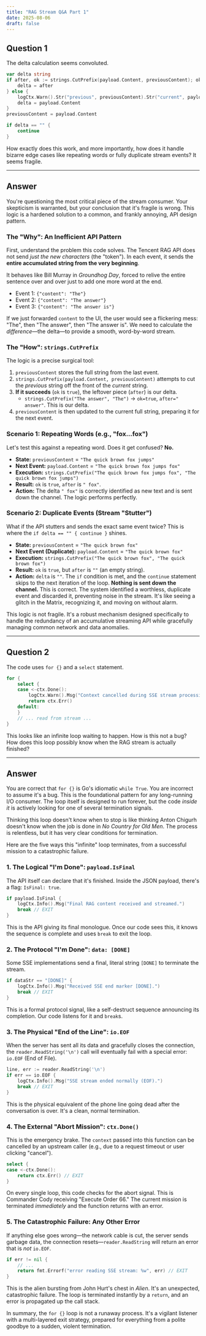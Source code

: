 ```yaml
---
title: "RAG Stream Q&A Part 1"
date: 2025-08-06
draft: false
---
```


## Question 1

The delta calculation seems convoluted.

```go
var delta string
if after, ok := strings.CutPrefix(payload.Content, previousContent); ok {
    delta = after
} else {
    logCtx.Warn().Str("previous", previousContent).Str("current", payload.Content).Msg("Stream content diverged, sending full payload.")
    delta = payload.Content
}
previousContent = payload.Content

if delta == "" {
    continue
}
```

How exactly does this work, and more importantly, how does it handle bizarre edge cases like repeating words or fully duplicate stream events? It seems fragile.

---

## Answer

You're questioning the most critical piece of the stream consumer. Your skepticism is warranted, but your conclusion that it's fragile is wrong. This logic is a hardened solution to a common, and frankly annoying, API design pattern.

### The "Why": An Inefficient API Pattern

First, understand the problem this code solves. The Tencent RAG API does not send *just the new characters* (the "token"). In each event, it sends the **entire accumulated string from the very beginning**.

It behaves like Bill Murray in *Groundhog Day*, forced to relive the entire sentence over and over just to add one more word at the end.

*   Event 1: `{"content": "The"}`
*   Event 2: `{"content": "The answer"}`
*   Event 3: `{"content": "The answer is"}`

If we just forwarded `content` to the UI, the user would see a flickering mess: "The", then "The answer", then "The answer is". We need to calculate the *difference*—the delta—to provide a smooth, word-by-word stream.

### The "How": `strings.CutPrefix`

The logic is a precise surgical tool:

1.  `previousContent` stores the full string from the last event.
2.  `strings.CutPrefix(payload.Content, previousContent)` attempts to cut the *previous* string off the front of the *current* string.
3.  **If it succeeds** (`ok` is `true`), the leftover piece (`after`) is our delta.
    *   `strings.CutPrefix("The answer", "The")` -> `ok=true`, `after=" answer"`. This is our delta.
4.  `previousContent` is then updated to the current full string, preparing it for the next event.

### Scenario 1: Repeating Words (e.g., "fox...fox")

Let's test this against a repeating word. Does it get confused? **No.**

*   **State:** `previousContent` = `"The quick brown fox jumps"`
*   **Next Event:** `payload.Content` = `"The quick brown fox jumps fox"`
*   **Execution:** `strings.CutPrefix("The quick brown fox jumps fox", "The quick brown fox jumps")`
*   **Result:** `ok` is `true`, `after` is `" fox"`.
*   **Action:** The delta `" fox"` is correctly identified as new text and is sent down the channel. The logic performs perfectly.

### Scenario 2: Duplicate Events (Stream "Stutter")

What if the API stutters and sends the exact same event twice? This is where the `if delta == "" { continue }` shines.

*   **State:** `previousContent` = `"The quick brown fox"`
*   **Next Event (Duplicate):** `payload.Content` = `"The quick brown fox"`
*   **Execution:** `strings.CutPrefix("The quick brown fox", "The quick brown fox")`
*   **Result:** `ok` is `true`, but `after` is `""` (an empty string).
*   **Action:** `delta` is `""`. The `if` condition is met, and the `continue` statement skips to the next iteration of the loop. **Nothing is sent down the channel.** This is correct. The system identified a worthless, duplicate event and discarded it, preventing noise in the stream. It's like seeing a glitch in the Matrix, recognizing it, and moving on without alarm.

This logic is not fragile. It's a robust mechanism designed specifically to handle the redundancy of an accumulative streaming API while gracefully managing common network and data anomalies.

---

## Question 2

The code uses `for {}` and a `select` statement.

```go
for {
    select {
    case <-ctx.Done():
        logCtx.Warn().Msg("Context cancelled during SSE stream processing.")
        return ctx.Err()
    default:
    }
    // ... read from stream ...
}
```

This looks like an infinite loop waiting to happen. How is this not a bug? How does this loop possibly know when the RAG stream is actually finished?

---

## Answer

You are correct that `for {}` is Go's idiomatic `while True`. You are incorrect to assume it's a bug. This is the foundational pattern for any long-running I/O consumer. The loop itself is designed to run forever, but the code *inside it* is actively looking for one of several termination signals.

Thinking this loop doesn't know when to stop is like thinking Anton Chigurh doesn't know when the job is done in *No Country for Old Men*. The process is relentless, but it has very clear conditions for termination.

Here are the five ways this "infinite" loop terminates, from a successful mission to a catastrophic failure.

### 1. The Logical "I'm Done": `payload.IsFinal`

The API itself can declare that it's finished. Inside the JSON payload, there's a flag: `IsFinal: true`.

```go
if payload.IsFinal {
    logCtx.Info().Msg("Final RAG content received and streamed.")
    break // EXIT
}
```

This is the API giving its final monologue. Once our code sees this, it knows the sequence is complete and uses `break` to exit the loop.

### 2. The Protocol "I'm Done": `data: [DONE]`

Some SSE implementations send a final, literal string `[DONE]` to terminate the stream.

```go
if dataStr == "[DONE]" {
    logCtx.Info().Msg("Received SSE end marker [DONE].")
    break // EXIT
}
```

This is a formal protocol signal, like a self-destruct sequence announcing its completion. Our code listens for it and `break`s.

### 3. The Physical "End of the Line": `io.EOF`

When the server has sent all its data and gracefully closes the connection, the `reader.ReadString('\n')` call will eventually fail with a special error: `io.EOF` (End of File).

```go
line, err := reader.ReadString('\n')
if err == io.EOF {
    logCtx.Info().Msg("SSE stream ended normally (EOF).")
    break // EXIT
}
```

This is the physical equivalent of the phone line going dead after the conversation is over. It's a clean, normal termination.

### 4. The External "Abort Mission": `ctx.Done()`

This is the emergency brake. The `context` passed into this function can be cancelled by an upstream caller (e.g., due to a request timeout or user clicking "cancel").

```go
select {
case <-ctx.Done():
    return ctx.Err() // EXIT
}
```

On every single loop, this code checks for the abort signal. This is Commander Cody receiving "Execute Order 66." The current mission is terminated *immediately* and the function returns with an error.

### 5. The Catastrophic Failure: Any Other Error

If anything else goes wrong—the network cable is cut, the server sends garbage data, the connection resets—`reader.ReadString` will return an error that is *not* `io.EOF`.

```go
if err != nil {
    // ...
    return fmt.Errorf("error reading SSE stream: %w", err) // EXIT
}
```

This is the alien bursting from John Hurt's chest in *Alien*. It's an unexpected, catastrophic failure. The loop is terminated instantly by a `return`, and an error is propagated up the call stack.

In summary, the `for {}` loop is not a runaway process. It's a vigilant listener with a multi-layered exit strategy, prepared for everything from a polite goodbye to a sudden, violent termination.
